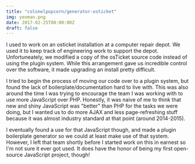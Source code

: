```yaml
---
title: "colonelpopcorn/generator-osticket"
img: yeoman.png
date: 2017-02-25T00:00:00Z
draft: false
---
```


I used to work on an osticket installation at a computer repair depot. We used it to keep track of engineering work to support the depot. Unfortuneately, we modified a copy of the osTicket source code instead of using the plugin system. While this arrangement gave us incredible control over the software, it made upgrading an install pretty difficult.

I tried to begin the process of moving our code over to a plugin system, but found the lack of boilerplate/documentation hard to live with. This was also around the time I was trying to encourage the team I was working with to use more JavaScript over PHP. Honestly, it was naive of me to think that new and shiny JavaScript was "better" than PHP for the tasks we were doing, but I wanted us to do more AJAX and less page-refreshing stuff because it was almost industry standard at that point (around 2014-2015).

I eventually found a use for that JavaScript though, and made a plugin boilerplate generator so we could at least make use of that system. However, I left that team shortly before I started work on this in earnest so I'm not sure it ever got used. It does have the honor of being my first open-source JavaScript project, though!